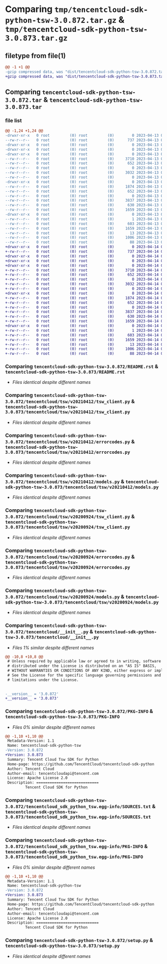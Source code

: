 # Comparing `tmp/tencentcloud-sdk-python-tsw-3.0.872.tar.gz` & `tmp/tencentcloud-sdk-python-tsw-3.0.873.tar.gz`

## filetype from file(1)

```diff
@@ -1 +1 @@
-gzip compressed data, was "dist/tencentcloud-sdk-python-tsw-3.0.872.tar", last modified: Thu Apr 13 01:08:07 2023, max compression
+gzip compressed data, was "dist/tencentcloud-sdk-python-tsw-3.0.873.tar", last modified: Fri Apr 14 01:00:56 2023, max compression
```

## Comparing `tencentcloud-sdk-python-tsw-3.0.872.tar` & `tencentcloud-sdk-python-tsw-3.0.873.tar`

### file list

```diff
@@ -1,24 +1,24 @@
-drwxr-xr-x   0 root         (0) root         (0)        0 2023-04-13 01:08:07.000000 tencentcloud-sdk-python-tsw-3.0.872/
--rw-r--r--   0 root         (0) root         (0)      737 2023-04-13 01:08:07.000000 tencentcloud-sdk-python-tsw-3.0.872/README.rst
-drwxr-xr-x   0 root         (0) root         (0)        0 2023-04-13 01:08:07.000000 tencentcloud-sdk-python-tsw-3.0.872/tencentcloud/
-drwxr-xr-x   0 root         (0) root         (0)        0 2023-04-13 01:08:07.000000 tencentcloud-sdk-python-tsw-3.0.872/tencentcloud/tsw/
-drwxr-xr-x   0 root         (0) root         (0)        0 2023-04-13 01:08:07.000000 tencentcloud-sdk-python-tsw-3.0.872/tencentcloud/tsw/v20210412/
--rw-r--r--   0 root         (0) root         (0)     3710 2023-04-13 01:08:07.000000 tencentcloud-sdk-python-tsw-3.0.872/tencentcloud/tsw/v20210412/tsw_client.py
--rw-r--r--   0 root         (0) root         (0)      652 2023-04-13 01:08:07.000000 tencentcloud-sdk-python-tsw-3.0.872/tencentcloud/tsw/v20210412/errorcodes.py
--rw-r--r--   0 root         (0) root         (0)        0 2023-04-13 01:08:07.000000 tencentcloud-sdk-python-tsw-3.0.872/tencentcloud/tsw/v20210412/__init__.py
--rw-r--r--   0 root         (0) root         (0)     3032 2023-04-13 01:08:07.000000 tencentcloud-sdk-python-tsw-3.0.872/tencentcloud/tsw/v20210412/models.py
--rw-r--r--   0 root         (0) root         (0)        0 2023-04-13 01:08:07.000000 tencentcloud-sdk-python-tsw-3.0.872/tencentcloud/tsw/__init__.py
-drwxr-xr-x   0 root         (0) root         (0)        0 2023-04-13 01:08:07.000000 tencentcloud-sdk-python-tsw-3.0.872/tencentcloud/tsw/v20200924/
--rw-r--r--   0 root         (0) root         (0)     1874 2023-04-13 01:08:07.000000 tencentcloud-sdk-python-tsw-3.0.872/tencentcloud/tsw/v20200924/tsw_client.py
--rw-r--r--   0 root         (0) root         (0)      652 2023-04-13 01:08:07.000000 tencentcloud-sdk-python-tsw-3.0.872/tencentcloud/tsw/v20200924/errorcodes.py
--rw-r--r--   0 root         (0) root         (0)        0 2023-04-13 01:08:07.000000 tencentcloud-sdk-python-tsw-3.0.872/tencentcloud/tsw/v20200924/__init__.py
--rw-r--r--   0 root         (0) root         (0)     3837 2023-04-13 01:08:07.000000 tencentcloud-sdk-python-tsw-3.0.872/tencentcloud/tsw/v20200924/models.py
--rw-r--r--   0 root         (0) root         (0)      630 2023-04-13 01:08:07.000000 tencentcloud-sdk-python-tsw-3.0.872/tencentcloud/__init__.py
--rw-r--r--   0 root         (0) root         (0)     1659 2023-04-13 01:08:07.000000 tencentcloud-sdk-python-tsw-3.0.872/PKG-INFO
-drwxr-xr-x   0 root         (0) root         (0)        0 2023-04-13 01:08:07.000000 tencentcloud-sdk-python-tsw-3.0.872/tencentcloud_sdk_python_tsw.egg-info/
--rw-r--r--   0 root         (0) root         (0)        1 2023-04-13 01:08:07.000000 tencentcloud-sdk-python-tsw-3.0.872/tencentcloud_sdk_python_tsw.egg-info/dependency_links.txt
--rw-r--r--   0 root         (0) root         (0)      603 2023-04-13 01:08:07.000000 tencentcloud-sdk-python-tsw-3.0.872/tencentcloud_sdk_python_tsw.egg-info/SOURCES.txt
--rw-r--r--   0 root         (0) root         (0)     1659 2023-04-13 01:08:07.000000 tencentcloud-sdk-python-tsw-3.0.872/tencentcloud_sdk_python_tsw.egg-info/PKG-INFO
--rw-r--r--   0 root         (0) root         (0)       13 2023-04-13 01:08:07.000000 tencentcloud-sdk-python-tsw-3.0.872/tencentcloud_sdk_python_tsw.egg-info/top_level.txt
--rw-r--r--   0 root         (0) root         (0)     1006 2023-04-13 01:08:07.000000 tencentcloud-sdk-python-tsw-3.0.872/setup.py
--rw-r--r--   0 root         (0) root         (0)       88 2023-04-13 01:08:07.000000 tencentcloud-sdk-python-tsw-3.0.872/setup.cfg
+drwxr-xr-x   0 root         (0) root         (0)        0 2023-04-14 01:00:56.000000 tencentcloud-sdk-python-tsw-3.0.873/
+-rw-r--r--   0 root         (0) root         (0)      737 2023-04-14 01:00:56.000000 tencentcloud-sdk-python-tsw-3.0.873/README.rst
+drwxr-xr-x   0 root         (0) root         (0)        0 2023-04-14 01:00:56.000000 tencentcloud-sdk-python-tsw-3.0.873/tencentcloud/
+drwxr-xr-x   0 root         (0) root         (0)        0 2023-04-14 01:00:56.000000 tencentcloud-sdk-python-tsw-3.0.873/tencentcloud/tsw/
+drwxr-xr-x   0 root         (0) root         (0)        0 2023-04-14 01:00:56.000000 tencentcloud-sdk-python-tsw-3.0.873/tencentcloud/tsw/v20210412/
+-rw-r--r--   0 root         (0) root         (0)     3710 2023-04-14 01:00:56.000000 tencentcloud-sdk-python-tsw-3.0.873/tencentcloud/tsw/v20210412/tsw_client.py
+-rw-r--r--   0 root         (0) root         (0)      652 2023-04-14 01:00:56.000000 tencentcloud-sdk-python-tsw-3.0.873/tencentcloud/tsw/v20210412/errorcodes.py
+-rw-r--r--   0 root         (0) root         (0)        0 2023-04-14 01:00:56.000000 tencentcloud-sdk-python-tsw-3.0.873/tencentcloud/tsw/v20210412/__init__.py
+-rw-r--r--   0 root         (0) root         (0)     3032 2023-04-14 01:00:56.000000 tencentcloud-sdk-python-tsw-3.0.873/tencentcloud/tsw/v20210412/models.py
+-rw-r--r--   0 root         (0) root         (0)        0 2023-04-14 01:00:56.000000 tencentcloud-sdk-python-tsw-3.0.873/tencentcloud/tsw/__init__.py
+drwxr-xr-x   0 root         (0) root         (0)        0 2023-04-14 01:00:56.000000 tencentcloud-sdk-python-tsw-3.0.873/tencentcloud/tsw/v20200924/
+-rw-r--r--   0 root         (0) root         (0)     1874 2023-04-14 01:00:56.000000 tencentcloud-sdk-python-tsw-3.0.873/tencentcloud/tsw/v20200924/tsw_client.py
+-rw-r--r--   0 root         (0) root         (0)      652 2023-04-14 01:00:56.000000 tencentcloud-sdk-python-tsw-3.0.873/tencentcloud/tsw/v20200924/errorcodes.py
+-rw-r--r--   0 root         (0) root         (0)        0 2023-04-14 01:00:56.000000 tencentcloud-sdk-python-tsw-3.0.873/tencentcloud/tsw/v20200924/__init__.py
+-rw-r--r--   0 root         (0) root         (0)     3837 2023-04-14 01:00:56.000000 tencentcloud-sdk-python-tsw-3.0.873/tencentcloud/tsw/v20200924/models.py
+-rw-r--r--   0 root         (0) root         (0)      630 2023-04-14 01:00:56.000000 tencentcloud-sdk-python-tsw-3.0.873/tencentcloud/__init__.py
+-rw-r--r--   0 root         (0) root         (0)     1659 2023-04-14 01:00:56.000000 tencentcloud-sdk-python-tsw-3.0.873/PKG-INFO
+drwxr-xr-x   0 root         (0) root         (0)        0 2023-04-14 01:00:56.000000 tencentcloud-sdk-python-tsw-3.0.873/tencentcloud_sdk_python_tsw.egg-info/
+-rw-r--r--   0 root         (0) root         (0)        1 2023-04-14 01:00:56.000000 tencentcloud-sdk-python-tsw-3.0.873/tencentcloud_sdk_python_tsw.egg-info/dependency_links.txt
+-rw-r--r--   0 root         (0) root         (0)      603 2023-04-14 01:00:56.000000 tencentcloud-sdk-python-tsw-3.0.873/tencentcloud_sdk_python_tsw.egg-info/SOURCES.txt
+-rw-r--r--   0 root         (0) root         (0)     1659 2023-04-14 01:00:56.000000 tencentcloud-sdk-python-tsw-3.0.873/tencentcloud_sdk_python_tsw.egg-info/PKG-INFO
+-rw-r--r--   0 root         (0) root         (0)       13 2023-04-14 01:00:56.000000 tencentcloud-sdk-python-tsw-3.0.873/tencentcloud_sdk_python_tsw.egg-info/top_level.txt
+-rw-r--r--   0 root         (0) root         (0)     1006 2023-04-14 01:00:56.000000 tencentcloud-sdk-python-tsw-3.0.873/setup.py
+-rw-r--r--   0 root         (0) root         (0)       88 2023-04-14 01:00:56.000000 tencentcloud-sdk-python-tsw-3.0.873/setup.cfg
```

### Comparing `tencentcloud-sdk-python-tsw-3.0.872/README.rst` & `tencentcloud-sdk-python-tsw-3.0.873/README.rst`

 * *Files identical despite different names*

### Comparing `tencentcloud-sdk-python-tsw-3.0.872/tencentcloud/tsw/v20210412/tsw_client.py` & `tencentcloud-sdk-python-tsw-3.0.873/tencentcloud/tsw/v20210412/tsw_client.py`

 * *Files identical despite different names*

### Comparing `tencentcloud-sdk-python-tsw-3.0.872/tencentcloud/tsw/v20210412/errorcodes.py` & `tencentcloud-sdk-python-tsw-3.0.873/tencentcloud/tsw/v20210412/errorcodes.py`

 * *Files identical despite different names*

### Comparing `tencentcloud-sdk-python-tsw-3.0.872/tencentcloud/tsw/v20210412/models.py` & `tencentcloud-sdk-python-tsw-3.0.873/tencentcloud/tsw/v20210412/models.py`

 * *Files identical despite different names*

### Comparing `tencentcloud-sdk-python-tsw-3.0.872/tencentcloud/tsw/v20200924/tsw_client.py` & `tencentcloud-sdk-python-tsw-3.0.873/tencentcloud/tsw/v20200924/tsw_client.py`

 * *Files identical despite different names*

### Comparing `tencentcloud-sdk-python-tsw-3.0.872/tencentcloud/tsw/v20200924/errorcodes.py` & `tencentcloud-sdk-python-tsw-3.0.873/tencentcloud/tsw/v20200924/errorcodes.py`

 * *Files identical despite different names*

### Comparing `tencentcloud-sdk-python-tsw-3.0.872/tencentcloud/tsw/v20200924/models.py` & `tencentcloud-sdk-python-tsw-3.0.873/tencentcloud/tsw/v20200924/models.py`

 * *Files identical despite different names*

### Comparing `tencentcloud-sdk-python-tsw-3.0.872/tencentcloud/__init__.py` & `tencentcloud-sdk-python-tsw-3.0.873/tencentcloud/__init__.py`

 * *Files 1% similar despite different names*

```diff
@@ -10,8 +10,8 @@
 # Unless required by applicable law or agreed to in writing, software
 # distributed under the License is distributed on an "AS IS" BASIS,
 # WITHOUT WARRANTIES OR CONDITIONS OF ANY KIND, either express or implied.
 # See the License for the specific language governing permissions and
 # limitations under the License.
 
 
-__version__ = '3.0.872'
+__version__ = '3.0.873'
```

### Comparing `tencentcloud-sdk-python-tsw-3.0.872/PKG-INFO` & `tencentcloud-sdk-python-tsw-3.0.873/PKG-INFO`

 * *Files 0% similar despite different names*

```diff
@@ -1,10 +1,10 @@
 Metadata-Version: 1.1
 Name: tencentcloud-sdk-python-tsw
-Version: 3.0.872
+Version: 3.0.873
 Summary: Tencent Cloud Tsw SDK for Python
 Home-page: https://github.com/TencentCloud/tencentcloud-sdk-python
 Author: Tencent Cloud
 Author-email: tencentcloudapi@tencent.com
 License: Apache License 2.0
 Description: ============================
         Tencent Cloud SDK for Python
```

### Comparing `tencentcloud-sdk-python-tsw-3.0.872/tencentcloud_sdk_python_tsw.egg-info/SOURCES.txt` & `tencentcloud-sdk-python-tsw-3.0.873/tencentcloud_sdk_python_tsw.egg-info/SOURCES.txt`

 * *Files identical despite different names*

### Comparing `tencentcloud-sdk-python-tsw-3.0.872/tencentcloud_sdk_python_tsw.egg-info/PKG-INFO` & `tencentcloud-sdk-python-tsw-3.0.873/tencentcloud_sdk_python_tsw.egg-info/PKG-INFO`

 * *Files 0% similar despite different names*

```diff
@@ -1,10 +1,10 @@
 Metadata-Version: 1.1
 Name: tencentcloud-sdk-python-tsw
-Version: 3.0.872
+Version: 3.0.873
 Summary: Tencent Cloud Tsw SDK for Python
 Home-page: https://github.com/TencentCloud/tencentcloud-sdk-python
 Author: Tencent Cloud
 Author-email: tencentcloudapi@tencent.com
 License: Apache License 2.0
 Description: ============================
         Tencent Cloud SDK for Python
```

### Comparing `tencentcloud-sdk-python-tsw-3.0.872/setup.py` & `tencentcloud-sdk-python-tsw-3.0.873/setup.py`

 * *Files identical despite different names*

